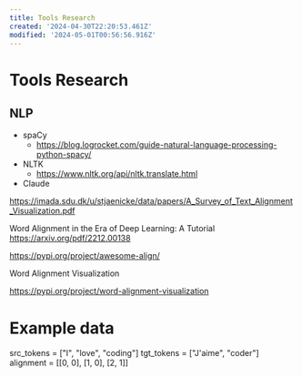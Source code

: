 ```yaml
---
title: Tools Research
created: '2024-04-30T22:20:53.461Z'
modified: '2024-05-01T00:56:56.916Z'
---
```


# Tools Research

## NLP
- spaCy
  - https://blog.logrocket.com/guide-natural-language-processing-python-spacy/
- NLTK
  - https://www.nltk.org/api/nltk.translate.html
- Claude


https://imada.sdu.dk/u/stjaenicke/data/papers/A_Survey_of_Text_Alignment_Visualization.pdf


Word Alignment in the Era of Deep Learning:
A Tutorial
https://arxiv.org/pdf/2212.00138



https://pypi.org/project/awesome-align/

Word Alignment Visualization

https://pypi.org/project/word-alignment-visualization
# Example data
src_tokens = ["I", "love", "coding"]
tgt_tokens = ["J'aime", "coder"]
alignment = [[0, 0], [1, 0], [2, 1]]

